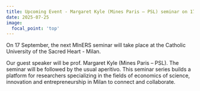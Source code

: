 ```yaml
---
title: Upcoming Event - Margaret Kyle (Mines Paris – PSL) seminar on 17 September
date: 2025-07-25
image:
  focal_point: 'top'
---
```



On 17 September, the next MInERS seminar will take place at the Catholic University of the Sacred Heart - Milan.

<!--more-->

Our guest speaker will be prof. Margaret Kyle (Mines Paris – PSL). The seminar will be followed by the usual aperitivo. This seminar series builds a platform for researchers specializing in the fields of economics of science, innovation and entrepreneurship in Milan to connect and collaborate.